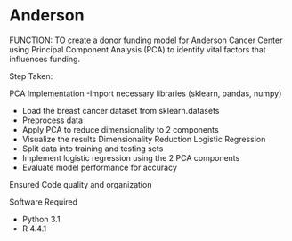 # Anderson
FUNCTION: TO create a donor funding model for Anderson Cancer Center using Principal Component Analysis (PCA) to identify vital factors that influences  funding.

Step Taken: 

PCA Implementation
 -Import necessary libraries (sklearn, pandas, numpy)
 - Load the breast cancer dataset from sklearn.datasets
 - Preprocess data
 - Apply PCA to reduce dimensionality to 2 components
 - Visualize the results
Dimensionality Reduction
Logistic Regression
 - Split data into training and testing sets
 - Implement logistic regression using the 2 PCA components
 - Evaluate model performance for accuracy

Ensured  Code quality and organization

Software Required
- Python 3.1
- R 4.4.1
